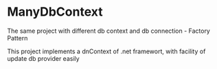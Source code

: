 # ManyDbContext
The same project with different db context and db connection - Factory Pattern

This project implements a dnContext of .net framewort, with facility of update db provider easily
